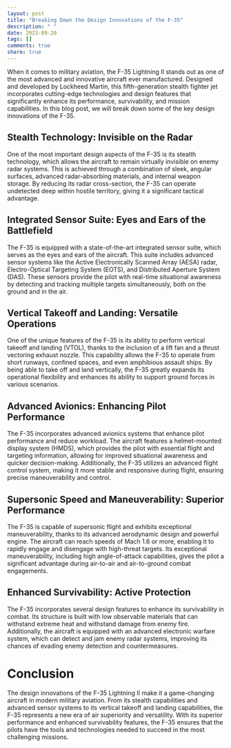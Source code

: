 ```yaml
---
layout: post
title: "Breaking Down the Design Innovations of the F-35"
description: " "
date: 2023-09-20
tags: []
comments: true
share: true
---
```


When it comes to military aviation, the F-35 Lightning II stands out as one of the most advanced and innovative aircraft ever manufactured. Designed and developed by Lockheed Martin, this fifth-generation stealth fighter jet incorporates cutting-edge technologies and design features that significantly enhance its performance, survivability, and mission capabilities. In this blog post, we will break down some of the key design innovations of the F-35.

## Stealth Technology: Invisible on the Radar

One of the most important design aspects of the F-35 is its stealth technology, which allows the aircraft to remain virtually invisible on enemy radar systems. This is achieved through a combination of sleek, angular surfaces, advanced radar-absorbing materials, and internal weapon storage. By reducing its radar cross-section, the F-35 can operate undetected deep within hostile territory, giving it a significant tactical advantage.

## Integrated Sensor Suite: Eyes and Ears of the Battlefield

The F-35 is equipped with a state-of-the-art integrated sensor suite, which serves as the eyes and ears of the aircraft. This suite includes advanced sensor systems like the Active Electronically Scanned Array (AESA) radar, Electro-Optical Targeting System (EOTS), and Distributed Aperture System (DAS). These sensors provide the pilot with real-time situational awareness by detecting and tracking multiple targets simultaneously, both on the ground and in the air.

## Vertical Takeoff and Landing: Versatile Operations

One of the unique features of the F-35 is its ability to perform vertical takeoff and landing (VTOL), thanks to the inclusion of a lift fan and a thrust vectoring exhaust nozzle. This capability allows the F-35 to operate from short runways, confined spaces, and even amphibious assault ships. By being able to take off and land vertically, the F-35 greatly expands its operational flexibility and enhances its ability to support ground forces in various scenarios.

## Advanced Avionics: Enhancing Pilot Performance

The F-35 incorporates advanced avionics systems that enhance pilot performance and reduce workload. The aircraft features a helmet-mounted display system (HMDS), which provides the pilot with essential flight and targeting information, allowing for improved situational awareness and quicker decision-making. Additionally, the F-35 utilizes an advanced flight control system, making it more stable and responsive during flight, ensuring precise maneuverability and control.

## Supersonic Speed and Maneuverability: Superior Performance

The F-35 is capable of supersonic flight and exhibits exceptional maneuverability, thanks to its advanced aerodynamic design and powerful engine. The aircraft can reach speeds of Mach 1.6 or more, enabling it to rapidly engage and disengage with high-threat targets. Its exceptional maneuverability, including high angle-of-attack capabilities, gives the pilot a significant advantage during air-to-air and air-to-ground combat engagements.

## Enhanced Survivability: Active Protection

The F-35 incorporates several design features to enhance its survivability in combat. Its structure is built with low observable materials that can withstand extreme heat and withstand damage from enemy fire. Additionally, the aircraft is equipped with an advanced electronic warfare system, which can detect and jam enemy radar systems, improving its chances of evading enemy detection and countermeasures.

# Conclusion

The design innovations of the F-35 Lightning II make it a game-changing aircraft in modern military aviation. From its stealth capabilities and advanced sensor systems to its vertical takeoff and landing capabilities, the F-35 represents a new era of air superiority and versatility. With its superior performance and enhanced survivability features, the F-35 ensures that the pilots have the tools and technologies needed to succeed in the most challenging missions.